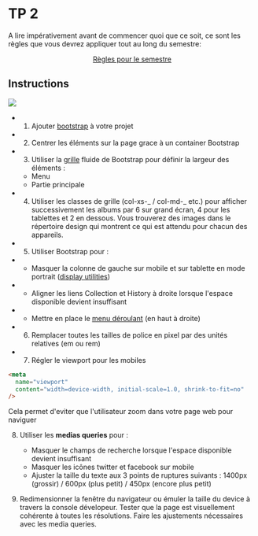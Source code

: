 # TP 2

A lire impérativement avant de commencer quoi que ce soit, ce sont les règles que vous devrez appliquer tout au long du semestre:

<p align="center">
 <a href="https://github.com/clementAC/Instructions-Technologies-Web-OCRES-Ing4/blob/master/README.md">Règles pour le semestre</a>
</p>

## Instructions


![](img/exemple.gif)

* 1. Ajouter [bootstrap](https://getbootstrap.com) à votre projet

* 2. Centrer les éléments sur la page grace à un container Bootstrap

* 3. Utiliser la [grille](https://getbootstrap.com/docs/4.2/layout/grid/) fluide de Bootstrap pour définir la largeur des éléments :

   - Menu
   - Partie principale

* 4. Utiliser les classes de grille (col-xs-_ / col-md-_ etc.) pour afficher successivement les albums par 6 sur grand écran, 4 pour les tablettes et 2 en dessous. Vous trouverez des images dans le répertoire design qui montrent ce qui est attendu pour chacun des appareils.

* 5. Utiliser Bootstrap pour :

*   - Masquer la colonne de gauche sur mobile et sur tablette en mode portrait ([display utilities](https://getbootstrap.com/docs/4.2/utilities/display/))
*   - Aligner les liens Collection et History à droite lorsque l'espace disponible devient insuffisant
*   - Mettre en place le [menu déroulant](https://getbootstrap.com/docs/4.2/components/dropdowns/) (en haut à droite)

* 6. Remplacer toutes les tailles de police en pixel par des unités relatives (em ou rem)

* 7. Régler le viewport pour les mobiles

```html
<meta
  name="viewport"
  content="width=device-width, initial-scale=1.0, shrink-to-fit=no"
/>
```

Cela permet d'eviter que l'utilisateur zoom dans votre page web pour naviguer

8. Utiliser les **medias queries** pour :

   - Masquer le champs de recherche lorsque l'espace disponible devient insuffisant
   - Masquer les icônes twitter et facebook sur mobile
   - Ajuster la taille du texte aux 3 points de ruptures suivants : 1400px (grossir) / 600px (plus petit) / 450px (encore plus petit)

9. Redimensionner la fenêtre du navigateur ou émuler la taille du device à travers la console dévelopeur. Tester que la page est visuellement cohérente à toutes les résolutions. Faire les ajustements nécessaires avec les media queries.

